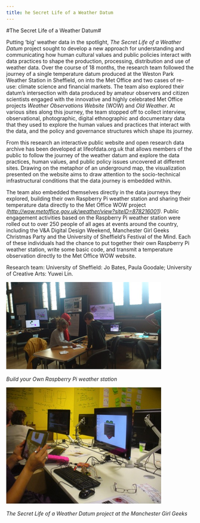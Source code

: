 ```yaml
---
title: he Secret Life of a Weather Datum
---
```


#The Secret Life of a Weather Datum#

Putting ‘big’ weather data in the spotlight, _The Secret Life of a Weather Datum_ project sought to develop a new approach for understanding and communicating how human cultural values and public policies interact with data practices to shape the production, processing, distribution and use of weather data. Over the course of 18 months, the research team followed the journey of a single temperature datum produced at the Weston Park Weather Station in Sheffield, on into the Met Office and two cases of re-use: climate science and financial markets. The team also explored their datum’s intersection with data produced by amateur observers and citizen scientists engaged with the innovative and highly celebrated Met Office projects _Weather Observations Website_ (WOW) and _Old Weather_. At various sites along this journey, the team stopped off to collect interview, observational, photographic, digital ethnographic and documentary data that they used to explore the human values and practices that interact with the data, and the policy and governance structures which shape its journey.

From this research an interactive public website and open research data archive has been developed at lifeofdata.org.uk that allows members of the public to follow the journey of the weather datum and explore the data practices, human values, and public policy issues uncovered at different sites. Drawing on the metaphor of an underground map, the visualization presented on the website aims to draw attention to the socio-technical infrastructural conditions that the data journey is embedded within. 

The team also embedded themselves directly in the data journeys they explored, building their own Raspberry Pi weather station and sharing their temperature data directly to the Met Office WOW project *(http://wow.metoffice.gov.uk/weather/view?siteID=878216001)*. Public engagement activities based on the Raspberry Pi weather station were rolled out to over 250 people of all ages at events around the country, including the V&A Digital Design Weekend, Manchester Girl Geeks Christmas Party and the University of Sheffield’s Festival of the Mind. Each of these individuals had the chance to put together their own Raspberry Pi weather station, write some basic code, and transmit a temperature observation directly to the Met Office WOW website.

Research team: University of Sheffield: Jo Bates, Paula Goodale; University of Creative Arts: Yuwei Lin.

![Image1: Build your Own Raspberry Pi weather station](Images/13a.jpg)

_Build your Own Raspberry Pi weather station_

![Image2: The Secret Life of a Weather Datum project at the Manchester Girl Geeks](Images/13b.jpg)

_The Secret Life of a Weather Datum project at the Manchester Girl Geeks_

